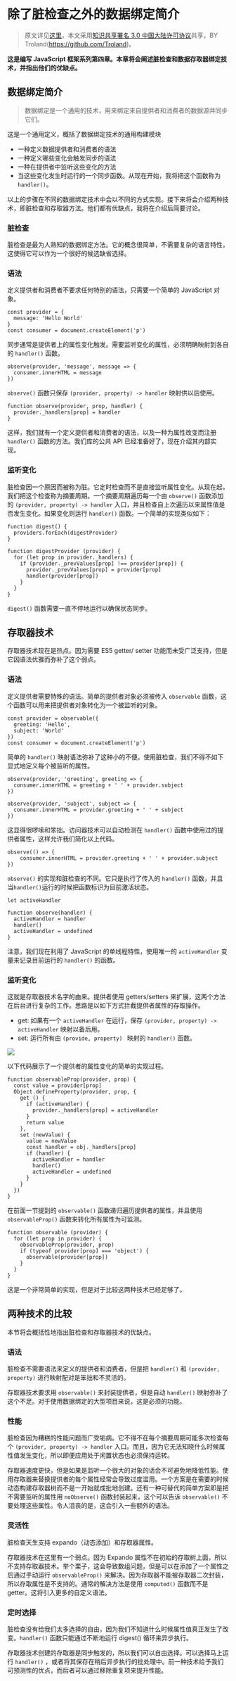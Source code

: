 # 除了脏检查之外的数据绑定简介

> 原文详见[这里](https://blog.risingstack.com/writing-a-javascript-framework-data-binding-dirty-checking/)，本文采用[知识共享署名 3.0 中国大陆许可协议](http://creativecommons.org/licenses/by/3.0/cn/)共享，BY Troland(https://github.com/Troland)。

**这是编写 JavaScript 框架系列第四章。本章将会阐述脏检查和数据存取器绑定技术，并指出他们的优缺点。**

## 数据绑定简介

> 数据绑定是一个通用的技术，用来绑定来自提供者和消费者的数据源并同步它们。

这是一个通用定义，概括了数据绑定技术的通用构建模块

- 一种定义数据提供者和消费者的语法
- 一种定义哪些变化会触发同步的语法
- 一种在提供者中监听这些变化的方法
- 当这些变化发生时运行的一个同步函数。从现在开始，我将把这个函数称为 `handler()`。

以上的步骤在不同的数据绑定技术中会以不同的方式实现。接下来将会介绍两种技术，即脏检查和存取器方法。他们都有优缺点，我将在介绍后简要讨论。



### 脏检查

脏检查是最为人熟知的数据绑定方法。它的概念很简单，不需要复杂的语言特性，这使得它可以作为一个很好的候选缺省选择。

### 语法

定义提供者和消费者不要求任何特别的语法，只需要一个简单的 JavaScript 对象。

```
const provider = {
  message: 'Hello World'
}
const consumer = document.createElement('p')
```

同步通常是提供者上的属性变化触发。需要监听变化的属性，必须明确映射到各自的 `handler()` 函数。

```
observe(provider, 'message', message => {
  consumer.innerHTML = message
})
```

`observe()` 函数只保存 `(provider, property) -> handler` 映射供以后使用。

```
function observe(provider, prop, handler) {
  provider._handlers[prop] = handler
}
```

这样，我们就有一个定义提供者和消费者的语法，以及一种为属性改变而注册 `handler()` 函数的方法。我们库的公共 API 已经准备好了，现在介绍其内部实现。

### 监听变化

脏检查因一个原因而被称为脏。它定时检查而不是直接监听属性变化。从现在起，我们把这个检查称为摘要周期。一个摘要周期遍历每一个由 `observe()` 函数添加的 `(provider, property) -> handler` 入口，并且检查自上次遍历以来属性值是否发生变化。如果变化则运行 `handler()` 函数。一个简单的实现类似如下：

```
function digest() {
  providers.forEach(digestProvider)
}

function digestProvider (provider) {
  for (let prop in provider._handlers) {
	if (provider._prevValues[prop] !== provider[prop]) {
      provider._prevValues[prop] = provider[prop]
      handler(provider[prop])
    }
  }
}
```

`digest()` 函数需要一直不停地运行以确保状态同步。

## 存取器技术

存取器技术现在是热点。因为需要 ES5 getter/ setter 功能而未受广泛支持，但是它因语法优雅而弥补了这个弱点。

### 语法

定义提供者需要特殊的语法。简单的提供者对象必须被传入 `observable` 函数，这个函数可以用来把提供者对象转化为一个被监听的对象。

```
const provider = observable({
  greeting: 'Hello',
  subject: 'World'
})
const consumer = document.createElement('p')
```

简单的 `handler()` 映射语法弥补了这种小的不便。使用脏检查，我们不得不如下显式地定义每个被监听的属性。

```
observe(provider, 'greeting', greeting => {
  consumer.innerHTML = greeting + ' ' + provider.subject
})

observe(provider, 'subject', subject => {
  consumer.innerHTML = provider.greeting + ' ' + subject
})
```

这显得很啰嗦和笨拙。访问器技术可以自动检测在 `handler()` 函数中使用过的提供者属性，这样允许我们简化以上代码。

```
observe(() => {
	consumer.innerHTML = provider.greeting + ' ' + provider.subject
})
```

`observe()` 的实现和脏检查的不同。它只是执行了传入的 `handler()` 函数，并且当`handler()`运行的时候把函数标识为目前激活状态。

```
let activeHandler

function observe(handler) {
  activeHandler = handler
  handler()
  activeHandler = undefined
}
```

注意，我们现在利用了 JavaScript 的单线程特性，使用唯一的 `activeHandler` 变量来记录目前运行的 `handler()` 的函数。

### 监听变化

这就是存取器技术名字的由来。提供者使用 getters/setters 来扩展，这两个方法在后台进行复杂的工作。思路是以如下方式拦截提供者属性的存取操作。

- get: 如果有一个 `activeHandler` 在运行，保存 `(provider, property) -> activeHandler` 映射以备后用。
- set: 运行所有由 `(provide, property) ` 映射的 `handler()` 函数。

![](./assets/The_accessor_data_binding_technique-1473151244710.svg)

以下代码展示了一个提供者的属性变化的简单的实现过程。

```
function observableProp(provider, prop) {
  const value = provider[prop]
  Object.defineProperty(provider, prop, {
    get () {
      if (activeHandler) {
        provider._handlers[prop] = activeHandler
      }
      return value
    },
    set (newValue) {
      value = newValue
      const handler = obj._handlers[prop]
      if (handler) {
        activeHandler = handler
        handler()
        activeHandler = undefined
      }
    }
  })
}
```

在前面一节提到的 `observable()` 函数递归遍历提供者的属性，并且使用 `observableProp()` 函数来转化所有属性为可监测。

```
function observable (provider) {
  for (let prop in provider) {
    observableProp(provider, prop)
    if (typeof provider[prop] === 'object') {
      observable(provider[prop])
    }
  }
}
```

这是一个非常简单的实现，但是对于比较这两种技术已经足够了。

## 两种技术的比较

本节将会概括性地指出脏检查和存取器技术的优缺点。

### 语法

脏检查不需要语法来定义的提供者和消费者，但是把 `handler()`  和  `(provider, property)` 进行映射配对是笨拙和不灵活的。

存取器技术要求用 `observable()` 来封装提供者，但是自动 `handler()` 映射弥补了这个不足。对于使用数据绑定的大型项目来说，这是必须的功能。

### 性能

脏检查因为糟糕的性能问题而广受垢病。它不得不在每个摘要周期可能多次检查每个 `(provider, property) -> handler` 入口。而且，因为它无法知晓什么时候属性值发生变化，所以即便应用处于闲置状态也必须保持运转。

存取器速度更快，但是如果是监听一个很大的对象的话会不可避免地降低性能。使用存取器来替换提供者的每个属性经常会导致过度滥用。一个方案是在需要的时候动态构建存取器树而不是一开始就成批地创建。还有一种可替代的简单方案即是把不需要监听的属性用 `noObserve()` 函数封装起来，这个可以告诉 `observable()` 不要处理这些属性。令人沮丧的是，这会引入一些额外的语法。

### 灵活性

脏检查天生支持 expando（动态添加）和存取器属性。

存取器技术在这里有一个弱点。因为 Expando 属性不在初始的存取树上面，所以不支持存取器技术。举个栗子，这会导致数组问题，但是可以在添加了一个属性之后通过手动运行 `observableProp()` 来解决。因为存取器不能被存取器二次封装，所以存取属性是不支持的。通常的解决方法是使用 `computed()` 函数而不是 getter。这将引入更多的自定义语法。

### 定时选择

脏检查没有给我们太多选择的自由，因为我们不知道什么时候属性值真正发生了改变。`handler()` 函数只能通过不断地运行 digest() 循环来异步执行。

存取器技术创建的存取器是同步触发的，所以我们可以自由选择。可以选择马上运行 `handler()` ，或者将其保存在稍后异步执行的批处理中。前一种技术给予我们可预测性的优点，而后者可以通过移除重复项来提升性能。

